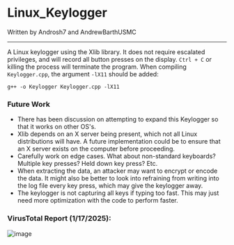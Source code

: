 # Linux_Keylogger
Written by Androsh7 and AndrewBarthUSMC

---

A Linux keylogger using the Xlib library. It does not require escalated privileges, and will record all button presses on the display. `Ctrl + C` or killing the process will terminate the program. When compiling `Keylogger.cpp`, the argument `-lX11` should be added:
```
g++ -o Keylogger Keylogger.cpp -lX11
```

### Future Work

- There has been discussion on attempting to expand this Keylogger so that it works on other OS's.
- Xlib depends on an X server being present, which not all Linux distributions will have. A future implementation could be to ensure that an X server exists on the computer before proceeding.
- Carefully work on edge cases. What about non-standard keyboards? Multiple key presses? Held down key press? Etc.
- When extracting the data, an attacker may want to encrypt or encode the data. It might also be better to look into refraining from writing into the log file every key press, which may give the keylogger away.
- The keylogger is not capturing all keys if typing too fast. This may just need more optimization with the code to perform faster.

### VirusTotal Report (1/17/2025):

![image](https://github.com/user-attachments/assets/c76e2c2d-c7ce-419b-9ead-d206b43d7ece)
